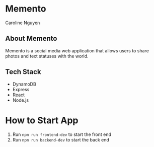 # Memento

Caroline Nguyen

## About Memento

Memento is a social media web application that allows users to share photos and text statuses with the world.

## Tech Stack

- DynamoDB
- Express
- React
- Node.js

# How to Start App

1. Run `npm run frontend-dev` to start the front end
2. Run `npm run backend-dev` to start the back end
